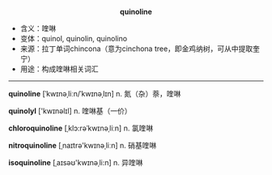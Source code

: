 
**<center>quinoline</center>**

- <span class="definition">含义：喹啉</span>
- <span class="definition">变体：quinol, quinolin, quinolino</span>
- <span class="definition">来源：拉丁单词chincona（意为cinchona tree，即金鸡纳树，可从中提取奎宁）</span>
- <span class="definition">用途：构成喹啉相关词汇</span>

---

<span class="vocabulary">**quinoline**</span> [ˈkwɪnəˌliːn/ˈkwɪnəˌlɪn] n. 氮（杂）萘，喹啉

<span class="vocabulary">**quinolyl**</span> ['kwɪnәlɪl] n. 喹啉基（一价）

<span class="vocabulary">**chloroquinoline**</span> [ˌklɔ:rәˈkwɪnəˌliːn] n. 氯喹啉

<span class="vocabulary">**nitroquinoline**</span> [ˌnaɪtrә'kwɪnəˌliːn] n. 硝基喹啉

<span class="vocabulary">**isoquinoline**</span> [ˌaɪsəʊ'kwɪnəˌli:n] n. 异喹啉
